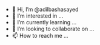 - 👋 Hi, I’m @adilbashasayed
- 👀 I’m interested in ...
- 🌱 I’m currently learning ...
- 💞️ I’m looking to collaborate on ...
- 📫 How to reach me ...

<!---
adilbashasayed/adilbashasayed is a ✨ special ✨ repository because its `README.md` (this file) appears on your GitHub profile.
You can click the Preview link to take a look at your changes.
--->
